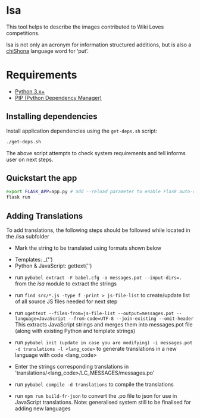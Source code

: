 ﻿# Isa

This tool helps to describe the images contributed to Wiki Loves competitions.

Isa is not only an acronym for information structured additions, but is also a [chiShona](https://sn.wikipedia.org/wiki/ChiShona) language word for ‘put’.

# Requirements

* [Python 3.x+](https://www.python.org/downloads/)
* [PIP (Python Dependency Manager)](https://pip.pypa.io/en/stable/installing/)

## Installing dependencies

Install application dependencies using the `get-deps.sh` script:
```bash 
./get-deps.sh
```
The above script attempts to check system requirements and tell informs user on next steps.

## Quickstart the app
```bash
export FLASK_APP=app.py # add --reload parameter to enable Flask auto-compilation feature
flask run
```

## Adding Translations

To add translations, the following steps should be followed while located in the /isa subfolder

- Mark the string to be translated using formats shown below
 * Templates: _('<string>')
 * Python & JavaScript: gettext('<string>')

- run ```pybabel extract -F babel.cfg -o messages.pot --input-dirs=.``` from the *isa* module to extract the strings

- run ```find src/*.js -type f -print > js-file-list``` to create/update list of all source JS files needed for next step

- run ```xgettext --files-from=js-file-list --output=messages.pot --language=JavaScript --from-code=UTF-8 --join-existing --omit-header```
This extracts JavaScript strings and merges them into messages.pot file (along with existing Python and template strings)

- run ```pybabel init (update in case you are modifying) -i messages.pot -d translations -l <lang_code>``` to generate translations in a new language with code <lang_code>

- Enter the strings corresponding translations in 'translations/<lang_code>/LC_MESSAGES/messages.po'

- run ``` pybabel compile -d translations ``` to compile the translations

- run ``` npm run build-fr-json ``` to convert the .po file to json for use in JavaScript translations.
Note: generalised system still to be finalised for adding new languages
